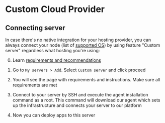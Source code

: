 # Custom Cloud Provider

## Connecting server

In case there's no native integration for your hosting provider, you can always connect your node (list of [supported OS](/servers/supported-os.md)) by using feature "Custom server" regardless what hosting you're using:

0. Learn [requirements and recommendations](/servers/connect/README.md)

1. Go to `My servers > Add`. Select `Custom server` and click proceed

2. You will see the page with requirements and instructions. Make sure all requirements are met
 
3. Connect to your server by SSH and execute the agent installation command as a root. This command will download our agent which sets up the infrastructure and connects your server to our platform

4. Now you can deploy apps to this server

